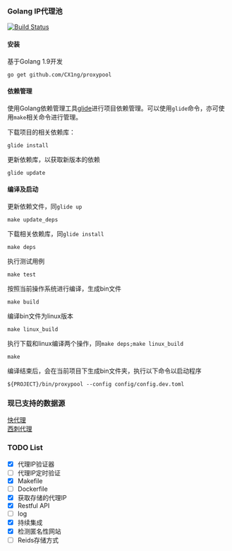 ### Golang IP代理池
[![Build Status](https://travis-ci.org/CX1ng/proxypool.svg?branch=master)](https://travis-ci.org/CX1ng/proxypool)
#### 安装  
基于Golang 1.9开发
```
go get github.com/CX1ng/proxypool
```
#### 依赖管理  
使用Golang依赖管理工具[glide](https://github.com/Masterminds/glide)进行项目依赖管理。可以使用`glide`命令，亦可使用`make`相关命令进行管理。

下载项目的相关依赖库：  
```
glide install
```
更新依赖库，以获取新版本的依赖 
```
glide update
```
#### 编译及启动  

更新依赖文件，同`glide up`  
```
make update_deps
```
下载相关依赖库，同`glide install`  
```
make deps
```
执行测试用例
```
make test
```
按照当前操作系统进行编译，生成bin文件  
```
make build
```
编译bin文件为linux版本  
```
make linux_build  
```
执行下载和linux编译两个操作，同`make deps;make linux_build`  
```
make
```
编译结束后，会在当前项目下生成bin文件夹，执行以下命令以启动程序  
```
${PROJECT}/bin/proxypool --config config/config.dev.toml
```

### 现已支持的数据源
[快代理](https://www.kuaidaili.com/)  
[西刺代理](http://www.xicidaili.com/nn/1)

### TODO List
- [x] 代理IP验证器  
- [ ] 代理IP定时验证
- [x] Makefile
- [ ] Dockerfile
- [x] 获取存储的代理IP
- [x] Restful API
- [ ] log
- [x] 持续集成
- [x] 检测匿名性网站
- [ ] Reids存储方式